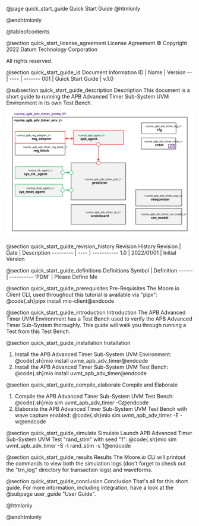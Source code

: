 @page quick_start_guide Quick Start Guide
@htmlonly
<div class="autonumbering">
@endhtmlonly



@tableofcontents



@section quick_start_license_agreement License Agreement
© Copyright 2022 Datum Technology Corporation

All rights reserved.



@section quick_start_guide_id Document Information
ID | Name | Version
-- | ---- | -------
001 | Quick Start Guide | v.1.0


@subsection quick_start_guide_description Description
This document is a short guide to running the APB Advanced Timer Sub-System UVM Environment in its own Test Bench.

![uvme_apb_adv_timer_env_c Block Diagram](env_block_diagram.svg)



@section quick_start_guide_revision_history Revision History
Revision  | Date | Description
--------- | ---- | -----------
1.0 | 2022/01/01 | Initial Version



@section quick_start_guide_definitions Definitions
Symbol | Definition
------ | ----------
 'PDM' | Please Define Me



@section quick_start_guide_prerequisites Pre-Requisites
The Moore.io Client CLI, used throughout this tutorial is available via "pipx":
@code{.sh}pipx install mio-client@endcode



@section quick_start_guide_introduction Introduction
The APB Advanced Timer UVM Environment has a Test Bench used to verify the APB Advanced Timer Sub-System thoroughly.
This guide will walk you through running a Test from this Test Bench.



@section quick_start_guide_installation Installation
1. Install the APB Advanced Timer Sub-System UVM Environment: @code{.sh}mio install uvme_apb_adv_timer@endcode
2. Install the APB Advanced Timer Sub-System UVM Test Bench: @code{.sh}mio install uvmt_apb_adv_timer@endcode


@section quick_start_guide_compile_elaborate Compile and Elaborate
1. Compile the APB Advanced Timer Sub-System UVM Test Bench: @code{.sh}mio sim uvmt_apb_adv_timer -C@endcode
2. Elaborate the APB Advanced Timer Sub-System UVM Test Bench with wave capture enabled: @code{.sh}mio sim uvmt_apb_adv_timer -E -w@endcode


@section quick_start_guide_simulate Simulate
Launch APB Advanced Timer Sub-System UVM Test "rand_stim" with seed "1":
@code{.sh}mio sim uvmt_apb_adv_timer -S -t rand_stim -s 1@endcode



@section quick_start_guide_results Results
The Moore.io CLI will printout the commands to view both the simulation logs (don't forget to check out the "trn_log"
directory for transaction logs) and waveforms.



@section quick_start_guide_conclusion Conclusion
That's all for this short guide.  For more information, including integration, have a look at the @subpage user_guide "User Guide".



@htmlonly
</div>
@endhtmlonly